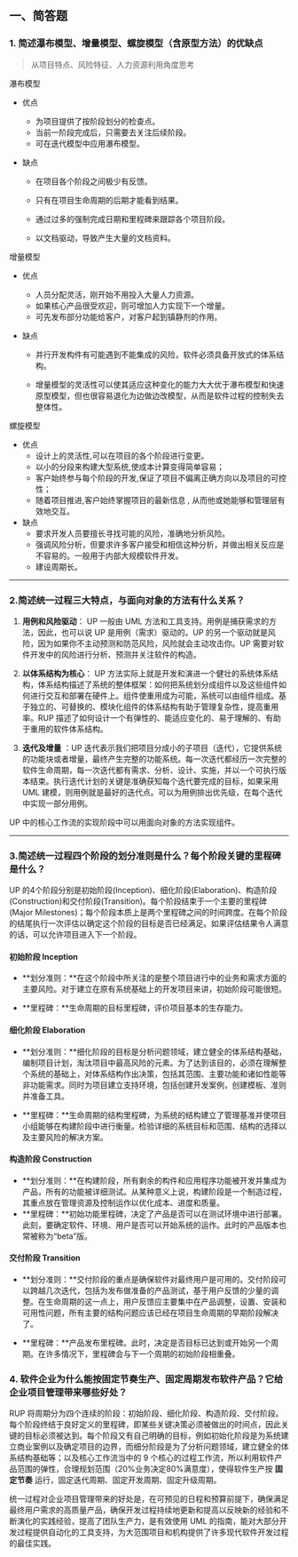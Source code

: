 ## 一、简答题

### 1. 简述瀑布模型、增量模型、螺旋模型（含原型方法）的优缺点

> 从项目特点、风险特征、人力资源利用角度思考



瀑布模型

- 优点

  - 为项目提供了按阶段划分的检查点。
  - 当前一阶段完成后，只需要去关注后续阶段。
  - 可在迭代模型中应用瀑布模型。

- 缺点

  - 在项目各个阶段之间极少有反馈。

  - 只有在项目生命周期的后期才能看到结果。

  - 通过过多的强制完成日期和里程碑来跟踪各个项目阶段。

  - 以文档驱动，导致产生大量的文档资料。

    

增量模型

- 优点

  - 人员分配灵活，刚开始不用投入大量人力资源。
  - 如果核心产品很受欢迎，则可增加人力实现下一个增量。
  - 可先发布部分功能给客户，对客户起到镇静剂的作用。

- 缺点

  - 并行开发构件有可能遇到不能集成的风险，软件必须具备开放式的体系结构。

  - 增量模型的灵活性可以使其适应这种变化的能力大大优于瀑布模型和快速原型模型，但也很容易退化为边做边改模型，从而是软件过程的控制失去整体性。

    

螺旋模型

- 优点
  - 设计上的灵活性,可以在项目的各个阶段进行变更。
  - 以小的分段来构建大型系统,使成本计算变得简单容易；
  - 客户始终参与每个阶段的开发,保证了项目不偏离正确方向以及项目的可控性；
  - 随着项目推进,客户始终掌握项目的最新信息 , 从而他或她能够和管理层有效地交互。
- 缺点
  - 要求开发人员要擅长寻找可能的风险，准确地分析风险。
  - 强调风险分析，但要求许多客户接受和相信这种分析，并做出相关反应是不容易的。一般用于内部大规模软件开发。
  - 建设周期长。

------



### 2.简述统一过程三大特点，与面向对象的方法有什么关系？

1. **用例和风险驱动**： UP 一般由 UML 方法和工具支持。用例是捕获需求的方法，因此，也可以说 UP 是用例（需求）驱动的。UP 的另一个驱动就是风险，因为如果你不主动预测和防范风险，风险就会主动攻击你。UP 需要对软件开发中的风险进行分析、预测并关注软件的构造。 

2. **以体系结构为核心**： UP 方法实际上就是开发和演进一个健壮的系统体系结构，体系结构描述了系统的整体框架：如何把系统划分成组件以及这些组件如何进行交互和部署在硬件上。组件使重用成为可能，系统可以由组件组成。基于独立的、可替换的、模块化组件的体系结构有助于管理复杂性，提高重用率。RUP 描述了如何设计一个有弹性的、能适应变化的、易于理解的、有助于重用的软件体系结构。

3. **迭代及增量** ：UP 迭代表示我们把项目分成小的子项目（迭代），它提供系统的功能块或者增量，最终产生完整的功能系统。每一次迭代都经历一次完整的软件生命周期，每一次迭代都有需求、分析、设计、实施，并以一个可执行版本结束。执行迭代计划的关键是准确获知每个迭代要完成的目标，如果采用 UML 建模，则用例就是最好的迭代点。可以为用例排出优先级，在每个迭代中实现一部分用例。

   

UP 中的核心工作流的实现阶段中可以用面向对象的方法实现组件。

------



### 3.简述统一过程四个阶段的划分准则是什么？每个阶段关键的里程碑是什么？

UP 的4个阶段分别是初始阶段(Inception)、细化阶段(Elaboration)、构造阶段(Construction)和交付阶段(Transition)。每个阶段结束于一个主要的里程碑(Major Milestones)；每个阶段本质上是两个里程碑之间的时间跨度。在每个阶段的结尾执行一次评估以确定这个阶段的目标是否已经满足。如果评估结果令人满意的话，可以允许项目进入下一个阶段。 

#### 初始阶段 Inception

- **划分准则：**在这个阶段中所关注的是整个项目进行中的业务和需求方面的主要风险。对于建立在原有系统基础上的开发项目来讲，初始阶段可能很短。

- **里程碑：**生命周期的目标里程碑，评价项目基本的生存能力。

#### 细化阶段 Elaboration

- **划分准则：**细化阶段的目标是分析问题领域，建立健全的体系结构基础，编制项目计划，淘汰项目中最高风险的元素。为了达到该目的，必须在理解整个系统的基础上，对体系结构作出决策，包括其范围、主要功能和诸如性能等非功能需求。同时为项目建立支持环境，包括创建开发案例，创建模板、准则并准备工具。 

- **里程碑：**生命周期的结构里程碑，为系统的结构建立了管理基准并使项目小组能够在构建阶段中进行衡量。检验详细的系统目标和范围、结构的选择以及主要风险的解决方案。

#### 构造阶段 Construction

- **划分准则：**在构建阶段，所有剩余的构件和应用程序功能被开发并集成为产品，所有的功能被详细测试。从某种意义上说，构建阶段是一个制造过程，其重点放在管理资源及控制运作以优化成本、进度和质量。
- **里程碑：**初始功能里程碑，决定了产品是否可以在测试环境中进行部署。此刻，要确定软件、环境、用户是否可以开始系统的运作。此时的产品版本也常被称为“beta”版。

#### 交付阶段 Transition

- **划分准则：**交付阶段的重点是确保软件对最终用户是可用的。交付阶段可以跨越几次迭代，包括为发布做准备的产品测试，基于用户反馈的少量的调整。在生命周期的这一点上，用户反馈应主要集中在产品调整，设置、安装和可用性问题，所有主要的结构问题应该已经在项目生命周期的早期阶段解决了。 

- **里程碑：**产品发布里程碑。此时，决定是否目标已达到或开始另一个周期。在许多情况下，里程碑会与下一个周期的初始阶段相重叠。



### 4. 软件企业为什么能按固定节奏生产、固定周期发布软件产品？它给企业项目管理带来哪些好处？

RUP 将周期分为四个连续的阶段：初始阶段、细化阶段、构造阶段、交付阶段。每个阶段终结于良好定义的里程碑，即某些关键决策必须被做出的时间点，因此关键的目标必须被达到。每个阶段又有自己明确的目标，例如初始化阶段是为系统建立商业案例以及确定项目的边界，而细分阶段是为了分析问题领域，建立健全的体系结构基础等；以及核心工作流当中的 9 个核心的过程工作流，所以利用软件产品范围的弹性，合理规划范围（20%业务决定80%满意度），使得软件生产按 **固定节奏** 运行，固定迭代周期、固定开发周期、固定升级周期。

统一过程对企业项目管理带来的好处是，在可预见的日程和预算前提下，确保满足最终用户需求的高质量产品，确保开发过程持续地更新和提高以反映新的经验和不断演化的实践经验，提高了团队生产力，是有效使用 UML 的指南，能对大部分开发过程提供自动化的工具支持，为大范围项目和机构提供了许多现代软件开发过程的最佳实践。